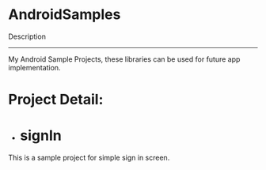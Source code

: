 AndroidSamples
==============

Description
___________

My Android Sample Projects, these libraries can be used for future app implementation.

Project Detail:
===============

*	# signIn

This is a sample project for simple sign in screen.


